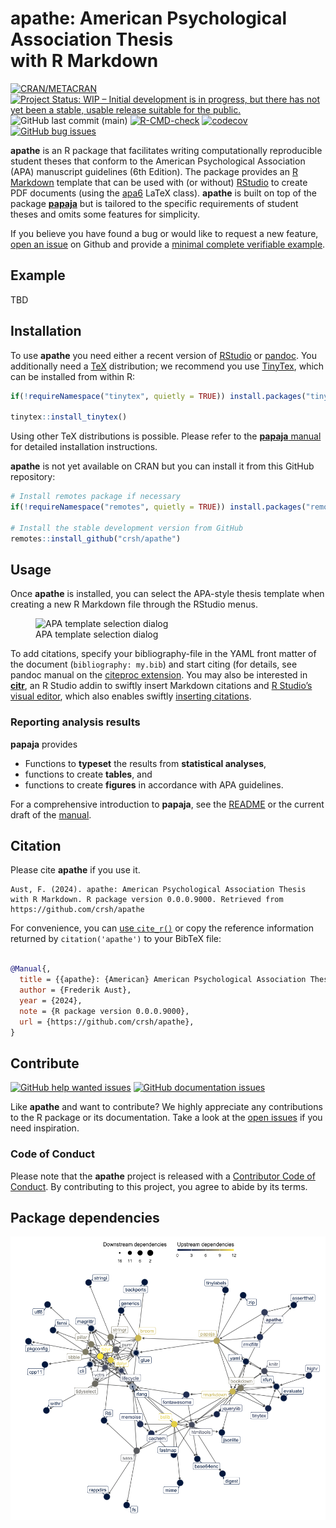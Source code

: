 apathe: American Psychological Association Thesis<br />with R Markdown
================

<!-- README.md is generated from README.Rmd. Please edit that file -->

[![CRAN/METACRAN](https://img.shields.io/cran/v/apathe?label=CRAN&logo=r)](https://cran.r-project.org/package=apathe)
[![Project Status: WIP – Initial development is in progress, but there
has not yet been a stable, usable release suitable for the
public.](https://www.repostatus.org/badges/latest/wip.svg)](https://www.repostatus.org/#wip)
![GitHub last commit
(main)](https://img.shields.io/github/last-commit/crsh/apathe/main?label=Last%20commit&logo=github)
[![R-CMD-check](https://github.com/crsh/apathe/actions/workflows/R-CMD-check.yaml/badge.svg)](https://github.com/crsh/apathe/actions/workflows/R-CMD-check.yaml)
[![codecov](https://codecov.io/gh/crsh/apathe/branch/master/graph/badge.svg)](https://app.codecov.io/gh/crsh/apathe)
[![GitHub bug
issues](https://img.shields.io/github/issues/crsh/apathe/bug?label=Bugs&logo=github)](https://github.com/crsh/apathe/issues?q=is%3Aopen+is%3Aissue+label%3Abug)

**apathe** is an R package that facilitates writing computationally
reproducible student theses that conform to the American Psychological
Association (APA) manuscript guidelines (6th Edition). The package
provides an [R Markdown](https://rmarkdown.rstudio.com/) template that
can be used with (or without) [RStudio](https://posit.co/) to create PDF
documents (using the [apa6](http://www.ctan.org/pkg/apa6) LaTeX class).
**apathe** is built on top of the package
[**papaja**](https://github.com/crsh/papaja) but is tailored to the
specific requirements of student theses and omits some features for
simplicity.

If you believe you have found a bug or would like to request a new
feature, [open an issue](https://github.com/crsh/apathe/issues) on
Github and provide a [minimal complete verifiable
example](https://stackoverflow.com/help/minimal-reproducible-example).

## Example

TBD

## Installation

To use **apathe** you need either a recent version of
[RStudio](https://posit.co/) or [pandoc](https://pandoc.org/). You
additionally need a [TeX](https://en.wikipedia.org/wiki/TeX)
distribution; we recommend you use
[TinyTex](https://yihui.org/tinytex/), which can be installed from
within R:

``` r
if(!requireNamespace("tinytex", quietly = TRUE)) install.packages("tinytex")

tinytex::install_tinytex()
```

Using other TeX distributions is possible. Please refer to the
[**papaja**
manual](https://frederikaust.com/papaja_man/introduction.html#getting-started)
for detailed installation instructions.

**apathe** is not yet available on CRAN but you can install it from this
GitHub repository:

``` r
# Install remotes package if necessary
if(!requireNamespace("remotes", quietly = TRUE)) install.packages("remotes")

# Install the stable development version from GitHub
remotes::install_github("crsh/apathe")
```

## Usage

Once **apathe** is installed, you can select the APA-style thesis
template when creating a new R Markdown file through the RStudio menus.

<figure>
<img src="inst/images/template_selection.png"
alt="APA template selection dialog" />
<figcaption aria-hidden="true">APA template selection
dialog</figcaption>
</figure>

To add citations, specify your bibliography-file in the YAML front
matter of the document (`bibliography: my.bib`) and start citing (for
details, see pandoc manual on the [citeproc
extension](https://pandoc.org/MANUAL.html#extension-citations). You may
also be interested in [**citr**](https://github.com/crsh/citr), an R
Studio addin to swiftly insert Markdown citations and [R Studio’s visual
editor](https://rstudio.github.io/visual-markdown-editing/), which also
enables swiftly [inserting
citations](https://rstudio.github.io/visual-markdown-editing/citations.html).

### Reporting analysis results

**papaja** provides

- Functions to **typeset** the results from **statistical analyses**,
- functions to create **tables**, and
- functions to create **figures** in accordance with APA guidelines.

For a comprehensive introduction to **papaja**, see the
[README](https://github.com/crsh/papaja) or the current draft of the
[manual](https://frederikaust.com/papaja_man/).

## Citation

Please cite **apathe** if you use it.

    Aust, F. (2024). apathe: American Psychological Association Thesis with R Markdown. R package version 0.0.0.9000. Retrieved from https://github.com/crsh/apathe

For convenience, you can [use
`cite_r()`](https://frederikaust.com/papaja_man/writing.html#citing-r-and-its-packages)
or copy the reference information returned by `citation('apathe')` to
your BibTeX file:

``` bibtex

@Manual{,
  title = {{apathe}: {American} American Psychological Association Thesis with {R Markdown}},
  author = {Frederik Aust},
  year = {2024},
  note = {R package version 0.0.0.9000},
  url = {https://github.com/crsh/apathe},
}
```

## Contribute

[![GitHub help wanted
issues](https://img.shields.io/github/issues/crsh/apathe/help%20wanted?logo=github&logoColor=%2523FFF)](https://github.com/crsh/apathe/issues?q=is%3Aopen+is%3Aissue+label%3A%22help+wanted%22)
[![GitHub documentation
issues](https://img.shields.io/github/issues/crsh/apathe/documentation?logo=github&logoColor=%2523FFF)](https://github.com/crsh/apathe/issues?q=is%3Aopen+is%3Aissue+label%3Adocumentation)

Like **apathe** and want to contribute? We highly appreciate any
contributions to the R package or its documentation. Take a look at the
[open issues](https://github.com/crsh/apathe/issues) if you need
inspiration.

### Code of Conduct

Please note that the **apathe** project is released with a [Contributor
Code of
Conduct](https://contributor-covenant.org/version/2/1/CODE_OF_CONDUCT.html).
By contributing to this project, you agree to abide by its terms.

## Package dependencies

![](README_files/figure-gfm/dep-plot-1.png)<!-- -->
